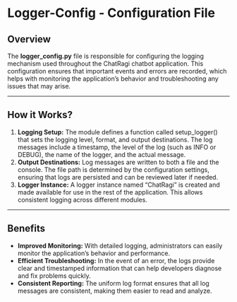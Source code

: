 # Logger-Config - Configuration File

## Overview

The **logger_config.py** file is responsible for configuring the logging mechanism used throughout the ChatRagi chatbot application. This configuration ensures that important events and errors are recorded, which helps with monitoring the application’s behavior and troubleshooting any issues that may arise.

---
## How it Works?

1. **Logging Setup:**
	The module defines a function called setup_logger() that sets the logging level, format, and output destinations. The log messages include a timestamp, the level of the log (such as INFO or DEBUG), the name of the logger, and the actual message.
2. **Output Destinations:**
	Log messages are written to both a file and the console. The file path is determined by the configuration settings, ensuring that logs are persisted and can be reviewed later if needed.
3. **Logger Instance:**
	A logger instance named “ChatRagi” is created and made available for use in the rest of the application. This allows consistent logging across different modules.

---
## Benefits

- **Improved Monitoring:**
	With detailed logging, administrators can easily monitor the application’s behavior and performance.
- **Efficient Troubleshooting:**
	In the event of an error, the logs provide clear and timestamped information that can help developers diagnose and fix problems quickly.
- **Consistent Reporting:**
	The uniform log format ensures that all log messages are consistent, making them easier to read and analyze.